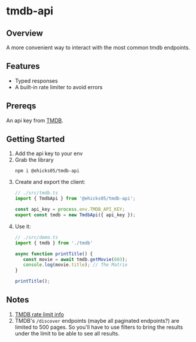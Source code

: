 # tmdb-api

## Overview

A more convenient way to interact with the most common tmdb endpoints.

## Features
 - Typed responses
 - A built-in rate limiter to avoid errors

## Prereqs

An api key from [TMDB](https://www.themoviedb.org).

## Getting Started

1. Add the api key to your env
2. Grab the library 
   ```
   npm i @ehicks05/tmdb-api
   ```
3. Create and export the client:
   ```ts
   // ./src/tmdb.ts
   import { TmdbApi } from '@ehicks05/tmdb-api';

   const api_key = process.env.TMDB_API_KEY;
   export const tmdb = new TmdbApi({ api_key });
   ```
4. Use it:
   ```ts
   // ./src/demo.ts
   import { tmdb } from './tmdb'

   async function printTitle() {
      const movie = await tmdb.getMovie(603);
      console.log(movie.title); // The Matrix
   }

   printTitle();
   ```

## Notes

1. [TMDB rate limit info](https://developer.themoviedb.org/docs/rate-limiting)
2. TMDB's `/discover` endpoints (maybe all paginated endpoints?) are limited to 500 pages. So you'll have to use filters to bring the results under the limit to be able to see all results.
